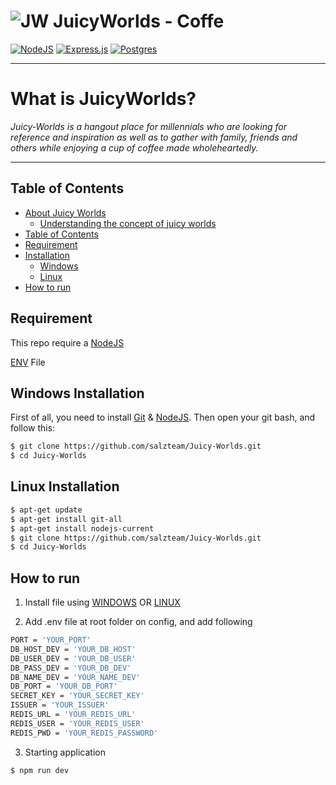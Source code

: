 # ![JW](https://media.discordapp.net/attachments/887272965622870047/1031541290887827476/IMG_5050.jpg?width=25&height=25) JuicyWorlds - Coffe

[![NodeJS](https://img.shields.io/badge/node.js-6DA55F?style=for-the-badge&logo=node.js&logoColor=white)](https://nodejs.org/en/)
[![Express.js](https://img.shields.io/badge/express.js-%23404d59.svg?style=for-the-badge&logo=express&logoColor=%2361DAFB)](https://expressjs.com/)
[![Postgres](https://img.shields.io/badge/postgres-%23316192.svg?style=for-the-badge&logo=postgresql&logoColor=white)](https://www.postgresql.org/)
<br>

---

# **What is JuicyWorlds?**

_Juicy-Worlds is a hangout place for millennials who are looking for reference and inspiration as well as to gather with family, friends and others while enjoying a cup of coffee made wholeheartedly._

---

## Table of Contents

- [About Juicy Worlds](#about-Juicy-Worlds)
  - [Understanding the concept of juicy worlds](#What-is-JuicyWorlds?)
- [Table of Contents](#Table-of-Contents)
- [Requirement](#requirement)
- [Installation](#)
  - [Windows](#windows-installation)
  - [Linux](#linux-installation)
- [How to run](#How-to-run)

## Requirement

This repo require a [NodeJS](https://nodejs.org/)

[ENV](#ENV) File

## Windows Installation

First of all, you need to install [Git](https://git-scm.com/download/win) & [NodeJS](https://nodejs.org/). Then open your git bash, and follow this:<br>

```sh
$ git clone https://github.com/salzteam/Juicy-Worlds.git
$ cd Juicy-Worlds
```

## Linux Installation

```sh
$ apt-get update
$ apt-get install git-all
$ apt-get install nodejs-current
$ git clone https://github.com/salzteam/Juicy-Worlds.git
$ cd Juicy-Worlds
```

## How to run

1. Install file using [WINDOWS](#Windows-Installation) OR [LINUX](Linux-Installation)

2. Add .env file at root folder on config, and add following

```sh
PORT = 'YOUR_PORT'
DB_HOST_DEV = 'YOUR_DB_HOST'
DB_USER_DEV = 'YOUR_DB_USER'
DB_PASS_DEV = 'YOUR_DB_DEV'
DB_NAME_DEV = 'YOUR_NAME_DEV'
DB_PORT = 'YOUR_DB_PORT'
SECRET_KEY = 'YOUR_SECRET_KEY'
ISSUER = 'YOUR_ISSUER'
REDIS_URL = 'YOUR_REDIS_URL'
REDIS_USER = 'YOUR_REDIS_USER'
REDIS_PWD = 'YOUR_REDIS_PASSWORD'
```

3. Starting application

```sh
$ npm run dev
```
